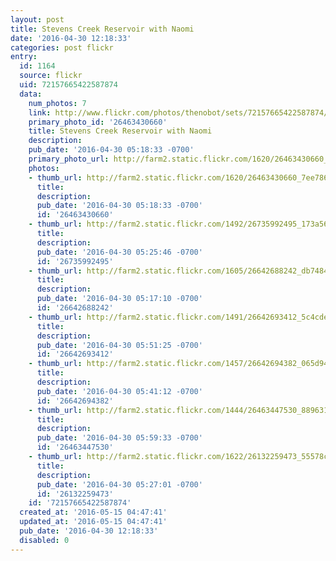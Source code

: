 ```yaml
---
layout: post
title: Stevens Creek Reservoir with Naomi
date: '2016-04-30 12:18:33'
categories: post flickr
entry:
  id: 1164
  source: flickr
  uid: 72157665422587874
  data:
    num_photos: 7
    link: http://www.flickr.com/photos/thenobot/sets/72157665422587874/
    primary_photo_id: '26463430660'
    title: Stevens Creek Reservoir with Naomi
    description: 
    pub_date: '2016-04-30 05:18:33 -0700'
    primary_photo_url: http://farm2.static.flickr.com/1620/26463430660_7ee786857f_m.jpg
    photos:
    - thumb_url: http://farm2.static.flickr.com/1620/26463430660_7ee786857f_s.jpg
      title: 
      description: 
      pub_date: '2016-04-30 05:18:33 -0700'
      id: '26463430660'
    - thumb_url: http://farm2.static.flickr.com/1492/26735992495_173a568035_s.jpg
      title: 
      description: 
      pub_date: '2016-04-30 05:25:46 -0700'
      id: '26735992495'
    - thumb_url: http://farm2.static.flickr.com/1605/26642688242_db74843e04_s.jpg
      title: 
      description: 
      pub_date: '2016-04-30 05:17:10 -0700'
      id: '26642688242'
    - thumb_url: http://farm2.static.flickr.com/1491/26642693412_5c4cde2ee8_s.jpg
      title: 
      description: 
      pub_date: '2016-04-30 05:51:25 -0700'
      id: '26642693412'
    - thumb_url: http://farm2.static.flickr.com/1457/26642694382_065d949424_s.jpg
      title: 
      description: 
      pub_date: '2016-04-30 05:41:12 -0700'
      id: '26642694382'
    - thumb_url: http://farm2.static.flickr.com/1444/26463447530_88963120c5_s.jpg
      title: 
      description: 
      pub_date: '2016-04-30 05:59:33 -0700'
      id: '26463447530'
    - thumb_url: http://farm2.static.flickr.com/1622/26132259473_55578c6425_s.jpg
      title: 
      description: 
      pub_date: '2016-04-30 05:27:01 -0700'
      id: '26132259473'
    id: '72157665422587874'
  created_at: '2016-05-15 04:47:41'
  updated_at: '2016-05-15 04:47:41'
  pub_date: '2016-04-30 12:18:33'
  disabled: 0
---
```

